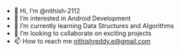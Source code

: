 - 👋 Hi, I’m @nithish-2112
- 👀 I’m interested in Android Development
- 🌱 I’m currently learning Data Structures and Algorithms
- 💞️ I’m looking to collaborate on exciting projects 
- 📫 How to reach me nithishreddy.e@gmail.com

<!---
nithish-2112/nithish-2112 is a ✨ special ✨ repository because its `README.md` (this file) appears on your GitHub profile.
You can click the Preview link to take a look at your changes.
--->
